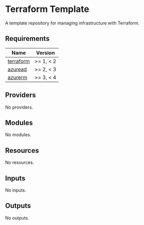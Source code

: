 # Terraform Template

A template repository for managing infrastructure with Terraform.

<!-- BEGIN_TF_DOCS -->
## Requirements

| Name | Version |
|------|---------|
| <a name="requirement_terraform"></a> [terraform](#requirement\_terraform) | >= 1, < 2 |
| <a name="requirement_azuread"></a> [azuread](#requirement\_azuread) | >= 2, < 3 |
| <a name="requirement_azurerm"></a> [azurerm](#requirement\_azurerm) | >= 3, < 4 |

## Providers

No providers.

## Modules

No modules.

## Resources

No resources.

## Inputs

No inputs.

## Outputs

No outputs.
<!-- END_TF_DOCS -->
